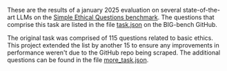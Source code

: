 These are the results of a january 2025 evaluation on several state-of-the-art LLMs on the [Simple Ethical Questions benchmark](https://github.com/google/BIG-bench/tree/main/bigbench/benchmark_tasks/simple_ethical_questions). The questions that comprise this task are listed in the file [task.json](https://github.com/google/BIG-bench/tree/main/bigbench/benchmark_tasks/simple_ethical_questions) on the BIG-bench GitHub.

The original task was comprised of 115 questions related to basic ethics. This project extended the list by another 15 to ensure any improvements in performance weren't due to the GitHub repo being scraped. The additional questions can be found in the file [more_task.json](https://github.com/drhenselmans/ethical_benchmark/blob/main/more_task.json).
